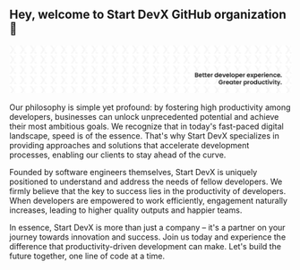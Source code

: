 ## Hey, welcome to Start DevX GitHub organization 👋

![Start DevX LinkedIn banner](./profile/assets/light-linkedin-banner.png)

Our philosophy is simple yet profound: by fostering high productivity among developers, businesses can unlock unprecedented potential and achieve their most ambitious goals. We recognize that in today's fast-paced digital landscape, speed is of the essence. That's why Start DevX specializes in providing approaches and solutions that accelerate development processes, enabling our clients to stay ahead of the curve.

Founded by software engineers themselves, Start DevX is uniquely positioned to understand and address the needs of fellow developers. We firmly believe that the key to success lies in the productivity of developers. When developers are empowered to work efficiently, engagement naturally increases, leading to higher quality outputs and happier teams.

In essence, Start DevX is more than just a company – it's a partner on your journey towards innovation and success. Join us today and experience the difference that productivity-driven development can make. Let's build the future together, one line of code at a time.
